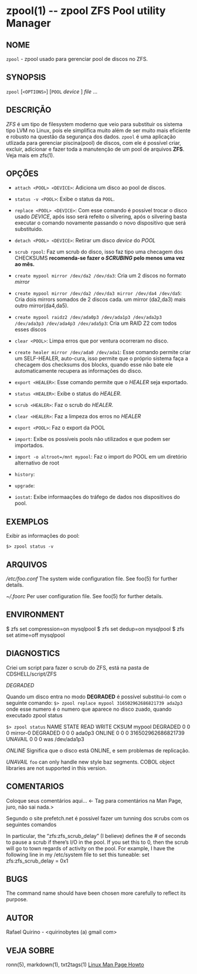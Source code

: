 zpool(1) -- zpool ZFS Pool utility Manager
===============================================

NOME
----

`zpool` - zpool usado para gerenciar pool de discos no ZFS.

SYNOPSIS
--------

`zpool` [`<OPTIONS>`] [`POOL` *device* ] *file* ...

DESCRIÇÃO
---------

*ZFS* é um tipo de filesystem moderno que veio para substituir os sistema tipo LVM no Linux, pois ele simplifica muito além de ser muito mais eficiente e robusto na questão da segurança dos dados.
`zpool` é uma aplicação utlizada para gerenciar piscina(pool) de discos, com ele é possível criar, excluir, adicionar e fazer toda a manutenção de um pool de arquivos **ZFS**. Veja mais em zfs(1).

OPÇÕES
------

* `attach <POOL> <DEVICE>`:
  Adiciona um disco ao pool de discos.

* `status -v <POOL>`:
  Exibe o status da `POOL`.

* `replace <POOL> <DEVICE>`:
  Com esse comando é possível trocar o disco usado *DEVICE*, após isso será refeito o silvering, após o silvering basta executar o comando novamente passando o novo dispositivo que será substituido.

* `detach <POOL> <DEVICE>`:
  Retirar um disco *device* do *POOL*

* `scrub rpool`:
  Faz um scrub do disco, isso faz tipo uma checagem dos CHECKSUMS
  **recomenda-se fazer o *SCRUBING* pelo menos uma vez ao mês.**

* `create mypool mirror /dev/da2 /dev/da3`:
  Cria um 2 discos no formato *mirror*

* `create mypool mirror /dev/da2 /dev/da3 mirror /dev/da4 /dev/da5`:
  Cria dois mirrors somados de 2 discos cada. um mirror (da2,da3) mais outro mirror(da4,da5).

* `create mypool raidz2 /dev/ada0p3 /dev/ada1p3 /dev/ada2p3 /dev/ada3p3 /dev/ada4p3 /dev/ada5p3`:
  Cria um RAID Z2 com todos esses discos

* `clear <POOL>`:
  Limpa erros que por ventura ocorreram no disco.

* `create healer mirror /dev/ada0 /dev/ada1`:
  Esse comando permite criar um SELF-HEALER, auto-cura, isso permite que o próprio sistema faça a checagem dos checksums dos blocks, quando esse não bate ele automaticamente recupera as informações do disco.

* `export <HEALER>`:
  Esse comando permite que o *HEALER* seja exportado.

* `status <HEALER>`:
  Exibe o status do *HEALER*.

* `scrub <HEALER>`:
  Faz o scrub do *HEALER*.

* `clear <HEALER>`:
  Faz a limpeza dos erros no *HEALER*


* `export <POOL>`:
  Faz o export da POOL

* `import`:
  Exibe os possíveis pools não utilizados e que podem ser importados.

* `import -o altroot=/mnt mypool`:
  Faz o import do POOL em um diretório alternativo de root

* `history`:

* `upgrade`:

* `iostat`:
  Exibe informaações do tráfego de dados nos dispositivos do pool.

EXEMPLOS
--------

Exibir as informações do pool:

   `$> zpool status -v`


ARQUIVOS
--------

*/etc/foo.conf*
  The system wide configuration file. See foo(5) for further details.

*~/.foorc*
  Per user configuration file. See foo(5) for further details.

ENVIRONMENT
-----------

$ zfs set compression=on mysqlpool
$ zfs set dedup=on mysqlpool
$ zfs set atime=off mysqlpool


DIAGNOSTICS
-----------

Criei um script para fazer o scrub do ZFS, está na pasta de CDSHELL/script/ZFS

*DEGRADED*

Quando um disco entra no modo **DEGRADED** é possível substitui-lo com o seguinte comando:
`$> zpool replace mypool 316502962686821739 ada2p3`   onde esse numero é o numero que aparece no disco zuado, quando executado zpool status

`$> zpool status`
 NAME                    STATE     READ WRITE CKSUM
        mypool                  DEGRADED     0     0     0
          mirror-0              DEGRADED     0     0     0
            ada0p3              ONLINE       0     0     0
            316502962686821739  UNAVAIL      0     0     0  was /dev/ada1p3

*ONLINE*
  Significa que o disco está ONLINE, e sem problemas de replicação.

*UNAVAIL*
  `foo` can only handle new style baz segments. COBOL object libraries are not
  supported in this version.

COMENTARIOS
-----------

Coloque seus comentários aqui...
<- Tag para comentários na Man Page, juro, não sai nada.>

Segundo o site prefetch.net é possível fazer um tunning dos scrubs com os seguintes comandos

In particular, the “zfs:zfs_scrub_delay” (I believe) defines the # of seconds to pause a scrub if there’s I/O in the pool. If you set this to 0, then the scrub will go to town regards of activity on the pool. For example, I have the following line in my /etc/system file to set this tuneable:
set zfs:zfs_scrub_delay = 0x1

BUGS
----

The command name should have been chosen more carefully to reflect its
purpose.

AUTOR
-----

Rafael Quirino - <quirinobytes (a) gmail com>

VEJA SOBRE
----------

ronn(5), markdown(1), txt2tags(1) [Linux Man Page Howto](
http://www.schweikhardt.net/man_page_howto.html)
